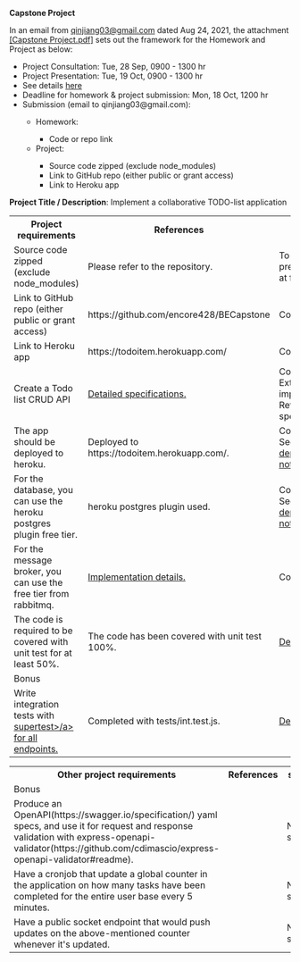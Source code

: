 **Capstone Project**

In an email from qinjiang03@gmail.com dated Aug 24, 2021, the attachment <a href="./Capstone Project.pdf">[Capstone Project.pdf]</a> 
sets out the framework for the Homework and Project as below:

<ul>
<li>Project Consultation: Tue, 28 Sep, 0900 - 1300 hr</li>
<li>Project Presentation: Tue, 19 Oct, 0900 - 1300 hr</li>
<li>See details <a href="https://docs.google.com/document/d/1HxLjVltFH4Imq2mjJn6eIwhB3158NwAo/edit">here</a></li>
<li>Deadline for homework & project submission: Mon, 18 Oct, 1200 hr</li>
<li>Submission (email to qinjiang03@gmail.com):</li>
    <ul><li>Homework:</li>
        <ul><li>Code or repo link</li></ul>
		<li>Project:</li>
        <ul><li>Source code zipped (exclude node_modules)</li>
		    <li>Link to GitHub repo (either public or grant access)</li>
		    <li>Link to Heroku app</li>
		</ul>
	</ul>
</ul>



**Project Title / Description**: Implement a collaborative TODO-list application

<table>
<tr><th>Project requirements</th><th>References</th><th>status</th>
</tr>
<tr>
<tr><td>Source code zipped (exclude node_modules)</td>
    <td>Please refer to the repository.</td>
	<td>To be prepared only at final rollout.</td>
</tr>
<tr><td>Link to GitHub repo (either public or grant access)</td>
    <td>https://github.com/encore428/BECapstone</td>
	<td>Completed</td>
</tr>
<tr><td>Link to Heroku app</td>
    <td>https://todoitem.herokuapp.com/</td>
	<td>Completed</td>
</tr>
<tr><td>Create a Todo list CRUD API</td>
    <td><a href="./API_funcspec.md">Detailed specifications.</a></td>
	<td>Completed. Extra features implemented.  Refer to the specifications.</a></td>
</tr>
<tr><td>The app should be deployed to heroku.</td>
    <td>Deployed to https://todoitem.herokuapp.com/.</td>
	<td>Completed.  See <a href="./heroku_deploy.md">deployment notes</a>.</td>
</tr>
<tr><td>For the database, you can use the heroku postgres plugin free tier.</td>
    <td>heroku postgres plugin used.</td>
	<td>Completed.  See <a href="./heroku_deploy.md">deployment notes</a>.</td>
</tr>
<tr><td>For the message broker, you can use the free tier from rabbitmq.</td>
    <td><a href="./rabbitq_deploy.md">Implementation details.</a></td>
	<td>Completed.</td>
</tr>
<tr><td>The code is required to be covered with unit test for at least 50%.</td>
    <td>The code has been covered with unit test 100%.</td>
	<td><a href="./full_testing.md">Details</a></td>
</tr>
<tr><td colspan="3">Bonus</td>
</tr>
<tr><td>Write integration tests with <a href="https://www.npmjs.com/package/supertest">supertest>/a> for all endpoints.</td>
    <td>Completed with tests/int.test.js.</td>
	<td><a href="./full_testing.md">Details</a></td>
</tr>
</table>

<table>
<tr><th>Other project requirements</th><th>References</th><th>status</th>
</tr>
<tr><td colspan="3">Bonus</td>
</tr>
<tr><td>Produce an OpenAPI(https://swagger.io/specification/) yaml specs, and use it for request and response validation with 
    express-openapi-validator(https://github.com/cdimascio/express-openapi-validator#readme).</td>
    <td></td>
	<td>Not started</td>
</tr>
<tr><td>Have a cronjob that update a global counter in the application on how many tasks have been completed for the entire user 
    base every 5 minutes.</td>
    <td></td>
	<td>Not started</td>
</tr>
<tr><td>Have a public socket endpoint that would push updates on the above-mentioned counter whenever it's updated.</td>
    <td></td>
	<td>Not started</td>
</tr>
</table>

  